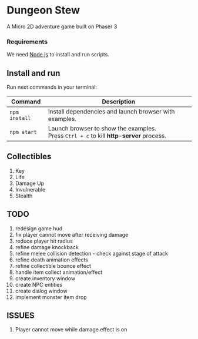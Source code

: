 # Dungeon Stew
A Micro 2D adventure game built on Phaser 3


### Requirements

We need [Node.js](https://nodejs.org) to install and run scripts.

## Install and run

Run next commands in your terminal:

| Command | Description |
|---------|-------------|
| `npm install` | Install dependencies and launch browser with examples.|
| `npm start` | Launch browser to show the examples. <br> Press `Ctrl + c` to kill **http-server** process. |


## Collectibles
1. Key
2. Life
3. Damage Up
4. Invulnerable
5. Stealth


## TODO
1. redesign game hud
2. fix player cannot move after receiving damage
3. reduce player hit radius
4. refine damage knockback
5. refine melee collision detection - check against stage of attack
6. refine death animation effects
7. refine collectible bounce effect
8. handle item collect animation/effect
9. create inventory window
10. create NPC entities
11. create dialog window
12. implement monster item drop


## ISSUES
1. Player cannot move while damage effect is on

